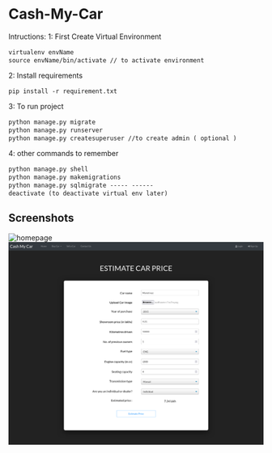 # Cash-My-Car

Intructions:
1: First Create Virtual Environment

	virtualenv envName 
	source envName/bin/activate // to activate environment 

2: Install requirements

	pip install -r requirement.txt

3: To run project

	python manage.py migrate  
	python manage.py runserver
	python manage.py createsuperuser //to create admin ( optional )

4: other commands to remember

	python manage.py shell
	python manage.py makemigrations
	python manage.py sqlmigrate ----- ------
	deactivate (to deactivate virtual env later)	
## Screenshots
![homepage](screenshots/homepage.png)
![evalution](screenshots/evaluation.png)
